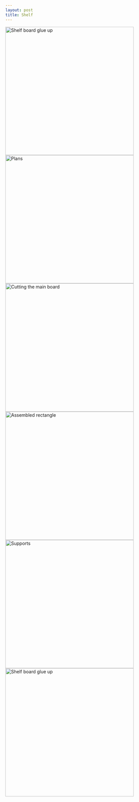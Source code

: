 ```yaml
---
layout: post
title: Shelf
---
```

<img src="{{ site.baseurl }}/images/crafts/shelf/04.jpg" alt="Shelf board glue up" style="width: 400px;"/>
<!--more-->
<img src="{{ site.baseurl }}/images/crafts/shelf/00.jpg" alt="Plans" style="width: 400px;"/>
<img src="{{ site.baseurl }}/images/crafts/shelf/01.jpg" alt="Cutting the main board" style="width: 400px;"/>
<img src="{{ site.baseurl }}/images/crafts/shelf/02.jpg" alt="Assembled rectangle" style="width: 400px;"/>
<img src="{{ site.baseurl }}/images/crafts/shelf/03.jpg" alt="Supports" style="width: 400px;"/>
<img src="{{ site.baseurl }}/images/crafts/shelf/04.jpg" alt="Shelf board glue up" style="width: 400px;"/>
